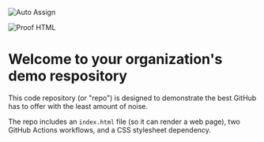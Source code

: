 ![Auto Assign](https://github.com/wedding-webs/demo-repository/actions/workflows/auto-assign.yml/badge.svg)

![Proof HTML](https://github.com/wedding-webs/demo-repository/actions/workflows/proof-html.yml/badge.svg)

# Welcome to your organization's demo respository
This code repository (or "repo") is designed to demonstrate the best GitHub has to offer with the least amount of noise.

The repo includes an `index.html` file (so it can render a web page), two GitHub Actions workflows, and a CSS stylesheet dependency.
